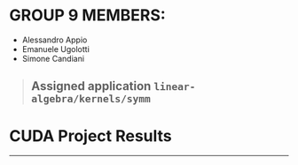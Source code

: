# GROUP 9 MEMBERS:
- Alessandro Appio
- Emanuele Ugolotti
- Simone Candiani

> ## Assigned application `linear-algebra/kernels/symm`


# CUDA Project Results 

---
